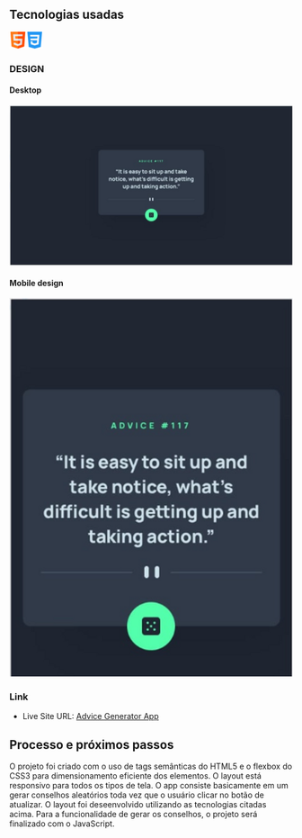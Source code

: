 ## Tecnologias usadas

<img src="src/images/tecnologia-1.png" alt="HTML icon" width="30px"><img src="src/images/tecnologia-2.png" alt="CSS icon" width="30px">

### DESIGN

#### Desktop
![](./design/desktop-design.png)

#### Mobile design
![](./design/mobile-design.png)


### Link

- Live Site URL: <a href="https://als-samara.github.io/advice-generator-app/">Advice Generator App</a>

## Processo e próximos passos

O projeto foi criado com o uso de tags semânticas do HTML5 e o flexbox do CSS3 para dimensionamento eficiente dos elementos. O layout está responsivo para todos os tipos de tela. O app consiste basicamente em um gerar conselhos aleatórios toda vez que o usuário clicar no botão de atualizar. O layout foi deseenvolvido utilizando as tecnologias citadas acima. Para a funcionalidade de gerar os conselhos, o projeto será finalizado com o JavaScript.